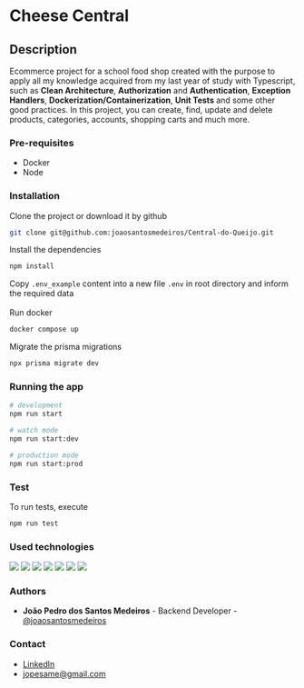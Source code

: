 # Cheese Central
## Description

Ecommerce project for a school food shop created with the purpose to apply all my knowledge acquired from my last year of study with Typescript, such as **Clean Architecture**, **Authorization** and **Authentication**, **Exception Handlers**, **Dockerization/Containerization**, **Unit Tests** and some other good practices. In this project, you can create, find, update and delete products, categories, accounts, shopping carts and much more. 

### Pre-requisites
* Docker
* Node

### Installation
Clone the project or download it by github
```bash
git clone git@github.com:joaosantosmedeiros/Central-do-Queijo.git
```
Install the dependencies
```bash
npm install
```
Copy ```.env_example``` content into a new file ```.env``` in root directory and inform the required data <br><br>
Run docker
```bash
docker compose up
```
Migrate the prisma migrations
```bash
npx prisma migrate dev
```

### Running the app

```bash
# development
npm run start

# watch mode
npm run start:dev

# production mode
npm run start:prod
```

### Test
To run tests, execute
```bash
npm run test
```

### Used technologies
<img src="https://img.shields.io/badge/TypeScript-007ACC?style=for-the-badge&logo=typescript&logoColor=white" />
<img src="https://img.shields.io/badge/nestjs-E0234E?style=for-the-badge&logo=nestjs&logoColor=white" />
<img src="https://img.shields.io/badge/Prisma-3982CE?style=for-the-badge&logo=Prisma&logoColor=white" />
<img src="https://img.shields.io/badge/PostgreSQL-316192?style=for-the-badge&logo=postgresql&logoColor=white" />
<img src="https://img.shields.io/badge/Docker-2CA5E0?style=for-the-badge&logo=docker&logoColor=white" />
<img src="https://img.shields.io/badge/Jest-C21325?style=for-the-badge&logo=jest&logoColor=white" />
<img src="	https://img.shields.io/badge/Postman-FF6C37?style=for-the-badge&logo=Postman&logoColor=white" />

### Authors
* **João Pedro dos Santos Medeiros** - Backend Developer - [@joaosantosmedeiros](https://github.com/joaosantosmedeiros)

### Contact
* [LinkedIn](https://www.linkedin.com/in/joao-pedro-santos-medeiros)
* <jopesame@gmail.com>
